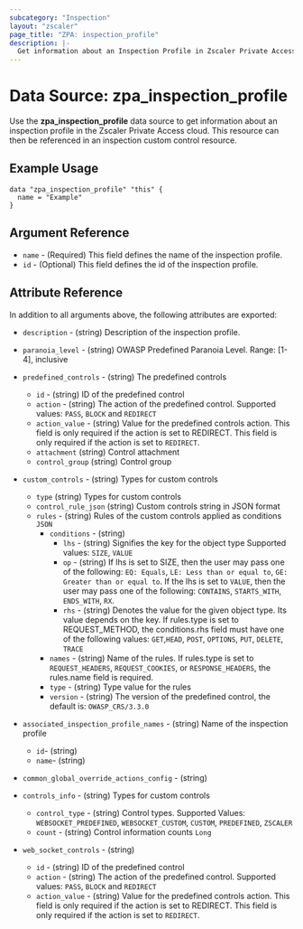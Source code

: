 ```yaml
---
subcategory: "Inspection"
layout: "zscaler"
page_title: "ZPA: inspection_profile"
description: |-
  Get information about an Inspection Profile in Zscaler Private Access cloud.
---
```


# Data Source: zpa_inspection_profile

Use the **zpa_inspection_profile** data source to get information about an inspection profile in the Zscaler Private Access cloud. This resource can then be referenced in an inspection custom control resource.

## Example Usage

```hcl
data "zpa_inspection_profile" "this" {
  name = "Example"
}
```

## Argument Reference

* `name` - (Required) This field defines the name of the inspection profile.
* `id` - (Optional) This field defines the id of the inspection profile.

## Attribute Reference

In addition to all arguments above, the following attributes are exported:

* `description` - (string) Description of the inspection profile.
* `paranoia_level` - (string) OWASP Predefined Paranoia Level. Range: [1-4], inclusive
* `predefined_controls` - (string) The predefined controls
  * `id` - (string) ID of the predefined control
  * `action` - (string) The action of the predefined control. Supported values: `PASS`, `BLOCK` and `REDIRECT`
  * `action_value` - (string) Value for the predefined controls action. This field is only required if the action is set to REDIRECT. This field is only required if the action is set to `REDIRECT`.
  * `attachment` (string) Control attachment
  * `control_group` (string) Control group

* `custom_controls` - (string) Types for custom controls
  * `type` (string) Types for custom controls
  * `control_rule_json` (string) Custom controls string in JSON format
  * `rules` - (string) Rules of the custom controls applied as conditions `JSON`
    * `conditions` - (string)
      * `lhs` - (string) Signifies the key for the object type Supported values: `SIZE`, `VALUE`
      * `op` - (string) If lhs is set to SIZE, then the user may pass one of the following: `EQ: Equals`, `LE: Less than or equal to`, `GE: Greater than or equal to`. If the lhs is set to `VALUE`, then the user may pass one of the following: `CONTAINS`, `STARTS_WITH`, `ENDS_WITH`, `RX`.
      * `rhs` - (string) Denotes the value for the given object type. Its value depends on the key. If rules.type is set to REQUEST_METHOD, the conditions.rhs field must have one of the following values: `GET`,`HEAD`, `POST`, `OPTIONS`, `PUT`, `DELETE`, `TRACE`
    * `names` - (string) Name of the rules. If rules.type is set to `REQUEST_HEADERS`, `REQUEST_COOKIES`, or `RESPONSE_HEADERS`, the rules.name field is required.
    * `type` - (string) Type value for the rules
    * `version` - (string) The version of the predefined control, the default is: `OWASP_CRS/3.3.0`

* `associated_inspection_profile_names` - (string) Name of the inspection profile
  * `id`- (string)
  * `name`- (string)

* `common_global_override_actions_config` - (string)
* `controls_info` - (string) Types for custom controls
  * `control_type` - (string) Control types. Supported Values: `WEBSOCKET_PREDEFINED`, `WEBSOCKET_CUSTOM`, `CUSTOM`, `PREDEFINED`, `ZSCALER`
  * `count` - (string) Control information counts `Long`
* `web_socket_controls` - (string)
  * `id` - (string) ID of the predefined control
  * `action` - (string) The action of the predefined control. Supported values: `PASS`, `BLOCK` and `REDIRECT`
  * `action_value` - (string) Value for the predefined controls action. This field is only required if the action is set to REDIRECT. This field is only required if the action is set to `REDIRECT`.
